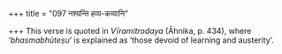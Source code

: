 +++
title = "097 नश्यन्ति हव्य-कव्यानि"

+++
This verse is quoted in *Vīramitrodaya* (Āhnika, p. 434), where
‘*bhasmabhūteṣu*’ is explained as ‘those devoid of learning and
austerity’.


